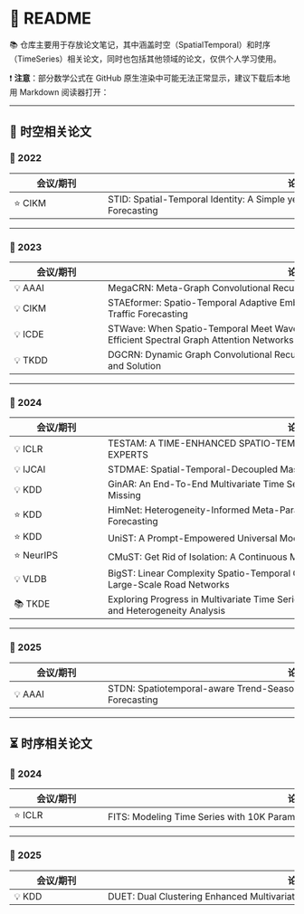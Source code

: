 # 🏰 README

📚 仓库主要用于存放论文笔记，其中涵盖时空（SpatialTemporal）和时序（TimeSeries）相关论文，同时也包括其他领域的论文，仅供个人学习使用。

❗ **注意**：部分数学公式在 GitHub 原生渲染中可能无法正常显示，建议下载后本地用 Markdown 阅读器打开：

---

## 🌌 时空相关论文

### 📅 2022

| <div style="width:150px">会议/期刊 | <div style="width:700px">论文标题 | <div style="width:60px">链接 |
|------------------------------------|------------------------------------|------------------------------|
| ⭐ CIKM                            | <div style="width:700px">STID: Spatial-Temporal Identity: A Simple yet Effective Baseline for Multivariate Time Series Forecasting</div> | [📒](Spatial-Temporal/2022_CIKM_STID.md) |

---

### 📅 2023

| <div style="width:150px">会议/期刊 | <div style="width:700px">论文标题 | <div style="width:60px">链接 |
|------------------------------------|------------------------------------|------------------------------|
| 💡 AAAI                           | <div style="width:700px">MegaCRN: Meta-Graph Convolutional Recurrent Network for Spatio-Temporal Modeling</div> | [📒](Spatial-Temporal/2023_AAAI_MegaCRN.md) |
| 💡 CIKM                           | <div style="width:700px">STAEformer: Spatio-Temporal Adaptive Embedding Makes Vanilla Transformer SOTA for Traffic Forecasting</div> | [📒](Spatial-Temporal/2023_CIKM_STAEformer.md) |
| 💡 ICDE                           | <div style="width:700px">STWave: When Spatio-Temporal Meet Wavelets: Disentangled Traffic Forecasting via Efficient Spectral Graph Attention Networks</div> | [📒](Spatial-Temporal/2023_ICDE_STWave.md) |
| 💡 TKDD                           | <div style="width:700px">DGCRN: Dynamic Graph Convolutional Recurrent Network for Traffic Prediction: Benchmark and Solution</div> | [📒](Spatial-Temporal/2023_TKDD_DGCRN.md) |

---

### 📅 2024

| <div style="width:150px">会议/期刊 | <div style="width:700px">论文标题 | <div style="width:60px">链接 |
|------------------------------------|------------------------------------|------------------------------|
| 💡 ICLR                           | <div style="width:700px">TESTAM: A TIME-ENHANCED SPATIO-TEMPORAL ATTENTION MODEL WITH MIXTURE OF EXPERTS</div> | [📒](Spatial-Temporal/2024_ICLR_TESTAM.md) |
| 💡 IJCAI                          | <div style="width:700px">STDMAE: Spatial-Temporal-Decoupled Masked Pre-training for Spatiotemporal Forecasting</div> | [📒](Spatial-Temporal/2024_IJCAI_STDMAE.md) |
| 💡 KDD                            | <div style="width:700px">GinAR: An End-To-End Multivariate Time Series Forecasting Model Suitable for Variable Missing</div> | [📒](Spatial-Temporal/2024_KDD_GinAR.md) |
| ⭐ KDD                            | <div style="width:700px">HimNet: Heterogeneity-Informed Meta-Parameter Learning for Spatiotemporal Time Series Forecasting</div> | [📒](Spatial-Temporal/2024_KDD_HimNet.md) |
| ⭐ KDD                            | <div style="width:700px">UniST: A Prompt-Empowered Universal Model for Urban Spatio-Temporal Prediction</div> | [📒](Spatial-Temporal/2024_KDD_UniST.md) |
| ⭐ NeurIPS                        | <div style="width:700px">CMuST: Get Rid of Isolation: A Continuous Multi-task Spatio-Temporal Learning Framework</div> | [📒](Spatial-Temporal/2024_NeurIPS_CMuST.md) |
| 💡 VLDB                           | <div style="width:700px">BigST: Linear Complexity Spatio-Temporal Graph Neural Network for Traffic Forecasting on Large-Scale Road Networks</div> | [📒](Spatial-Temporal/2024_VLDB_BigST.md) |
| 📚 TKDE                           | <div style="width:700px">Exploring Progress in Multivariate Time Series Forecasting: Comprehensive Benchmarking and Heterogeneity Analysis</div> | [📒](Spatial-Temporal/2024_TKDE_BasicTS.md) |

---

### 📅 2025

| <div style="width:150px">会议/期刊 | <div style="width:700px">论文标题 | <div style="width:60px">链接 |
|------------------------------------|------------------------------------|------------------------------|
| 💡 AAAI                           | <div style="width:700px">STDN: Spatiotemporal-aware Trend-Seasonality Decomposition Network for Traffic Flow Forecasting</div> | [📒](Spatial-Temporal/2025_AAAI_STDN.md) |

---

## ⏳ 时序相关论文

### 📅 2024

| <div style="width:150px">会议/期刊 | <div style="width:700px">论文标题 | <div style="width:60px">链接 |
|------------------------------------|------------------------------------|------------------------------|
| ⭐ ICLR                           | <div style="width:700px">FITS: Modeling Time Series with 10K Parameters</div> | [📒](Time-Series/2024_ICLR_FITS.md) |

---

### 📅 2025

| <div style="width:150px">会议/期刊 | <div style="width:700px">论文标题 | <div style="width:60px">链接 |
|------------------------------------|------------------------------------|------------------------------|
| 💡 KDD                            | <div style="width:700px">DUET: Dual Clustering Enhanced Multivariate Time Series Forecasting</div> | [📒](Time-Series/2025_KDD_DUET.md) |

